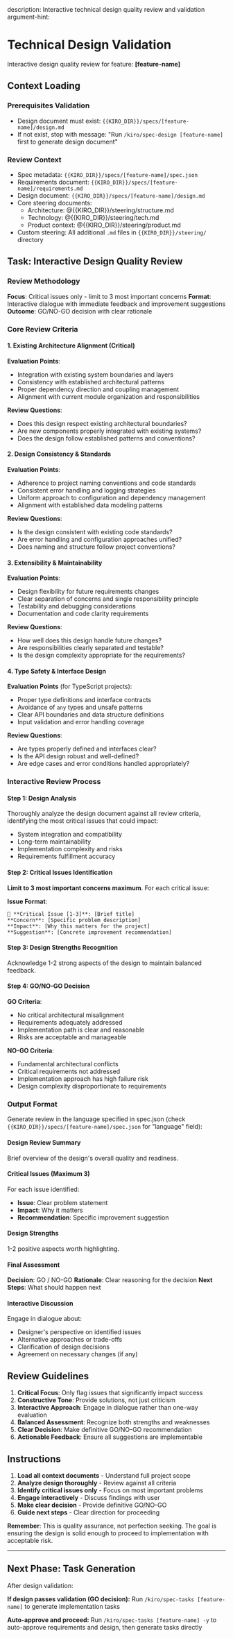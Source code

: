 <meta>
description: Interactive technical design quality review and validation
argument-hint: <feature-name>
</meta>

# Technical Design Validation

Interactive design quality review for feature: **[feature-name]**

## Context Loading

### Prerequisites Validation
- Design document must exist: `{{KIRO_DIR}}/specs/[feature-name]/design.md`
- If not exist, stop with message: "Run `/kiro/spec-design [feature-name]` first to generate design document"

### Review Context
- Spec metadata: `{{KIRO_DIR}}/specs/[feature-name]/spec.json`
- Requirements document: `{{KIRO_DIR}}/specs/[feature-name]/requirements.md`
- Design document: `{{KIRO_DIR}}/specs/[feature-name]/design.md`
- Core steering documents:
  - Architecture: @{{KIRO_DIR}}/steering/structure.md
  - Technology: @{{KIRO_DIR}}/steering/tech.md
  - Product context: @{{KIRO_DIR}}/steering/product.md
- Custom steering: All additional `.md` files in `{{KIRO_DIR}}/steering/` directory

## Task: Interactive Design Quality Review

### Review Methodology

**Focus**: Critical issues only - limit to 3 most important concerns
**Format**: Interactive dialogue with immediate feedback and improvement suggestions
**Outcome**: GO/NO-GO decision with clear rationale

### Core Review Criteria

#### 1. Existing Architecture Alignment (Critical)
**Evaluation Points**:
- Integration with existing system boundaries and layers
- Consistency with established architectural patterns
- Proper dependency direction and coupling management
- Alignment with current module organization and responsibilities

**Review Questions**:
- Does this design respect existing architectural boundaries?
- Are new components properly integrated with existing systems?
- Does the design follow established patterns and conventions?

#### 2. Design Consistency & Standards
**Evaluation Points**:
- Adherence to project naming conventions and code standards
- Consistent error handling and logging strategies
- Uniform approach to configuration and dependency management
- Alignment with established data modeling patterns

**Review Questions**:
- Is the design consistent with existing code standards?
- Are error handling and configuration approaches unified?
- Does naming and structure follow project conventions?

#### 3. Extensibility & Maintainability
**Evaluation Points**:
- Design flexibility for future requirements changes
- Clear separation of concerns and single responsibility principle
- Testability and debugging considerations
- Documentation and code clarity requirements

**Review Questions**:
- How well does this design handle future changes?
- Are responsibilities clearly separated and testable?
- Is the design complexity appropriate for the requirements?

#### 4. Type Safety & Interface Design
**Evaluation Points** (for TypeScript projects):
- Proper type definitions and interface contracts
- Avoidance of `any` types and unsafe patterns
- Clear API boundaries and data structure definitions
- Input validation and error handling coverage

**Review Questions**:
- Are types properly defined and interfaces clear?
- Is the API design robust and well-defined?
- Are edge cases and error conditions handled appropriately?

### Interactive Review Process

#### Step 1: Design Analysis
Thoroughly analyze the design document against all review criteria, identifying the most critical issues that could impact:
- System integration and compatibility
- Long-term maintainability
- Implementation complexity and risks
- Requirements fulfillment accuracy

#### Step 2: Critical Issues Identification
**Limit to 3 most important concerns maximum**. For each critical issue:

**Issue Format**:
```
🔴 **Critical Issue [1-3]**: [Brief title]
**Concern**: [Specific problem description]
**Impact**: [Why this matters for the project]
**Suggestion**: [Concrete improvement recommendation]
```

#### Step 3: Design Strengths Recognition
Acknowledge 1-2 strong aspects of the design to maintain balanced feedback.

#### Step 4: GO/NO-GO Decision

**GO Criteria**:
- No critical architectural misalignment
- Requirements adequately addressed
- Implementation path is clear and reasonable
- Risks are acceptable and manageable

**NO-GO Criteria**:
- Fundamental architectural conflicts
- Critical requirements not addressed
- Implementation approach has high failure risk
- Design complexity disproportionate to requirements

### Output Format

Generate review in the language specified in spec.json (check `{{KIRO_DIR}}/specs/[feature-name]/spec.json` for "language" field):

#### Design Review Summary
Brief overview of the design's overall quality and readiness.

#### Critical Issues (Maximum 3)
For each issue identified:
- **Issue**: Clear problem statement
- **Impact**: Why it matters
- **Recommendation**: Specific improvement suggestion

#### Design Strengths
1-2 positive aspects worth highlighting.

#### Final Assessment
**Decision**: GO / NO-GO
**Rationale**: Clear reasoning for the decision
**Next Steps**: What should happen next

#### Interactive Discussion
Engage in dialogue about:
- Designer's perspective on identified issues
- Alternative approaches or trade-offs
- Clarification of design decisions
- Agreement on necessary changes (if any)

## Review Guidelines

1. **Critical Focus**: Only flag issues that significantly impact success
2. **Constructive Tone**: Provide solutions, not just criticism
3. **Interactive Approach**: Engage in dialogue rather than one-way evaluation
4. **Balanced Assessment**: Recognize both strengths and weaknesses
5. **Clear Decision**: Make definitive GO/NO-GO recommendation
6. **Actionable Feedback**: Ensure all suggestions are implementable

## Instructions

1. **Load all context documents** - Understand full project scope
2. **Analyze design thoroughly** - Review against all criteria
3. **Identify critical issues only** - Focus on most important problems
4. **Engage interactively** - Discuss findings with user
5. **Make clear decision** - Provide definitive GO/NO-GO
6. **Guide next steps** - Clear direction for proceeding

**Remember**: This is quality assurance, not perfection seeking. The goal is ensuring the design is solid enough to proceed to implementation with acceptable risk.

---

## Next Phase: Task Generation

After design validation:

**If design passes validation (GO decision):**
Run `/kiro/spec-tasks [feature-name]` to generate implementation tasks

**Auto-approve and proceed:**
Run `/kiro/spec-tasks [feature-name] -y` to auto-approve requirements and design, then generate tasks directly